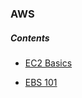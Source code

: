 ### AWS

##### Contents

- [EC2 Basics](https://github.com/solarsdev/TIL/blob/master/AWS/EC2Basics.md)

- [EBS 101](https://github.com/solarsdev/TIL/blob/master/AWS/ebs_101.md)
